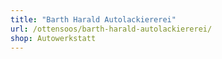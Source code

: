 ```yaml
---
title: "Barth Harald Autolackiererei"
url: /ottensoos/barth-harald-autolackiererei/
shop: Autowerkstatt
---
```

